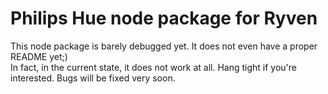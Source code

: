 # Philips Hue node package for Ryven
This node package is barely debugged yet. It does not even have a proper README yet;)\
In fact, in the current state, it does not work at all. Hang tight if you're interested. Bugs will be fixed very soon.
